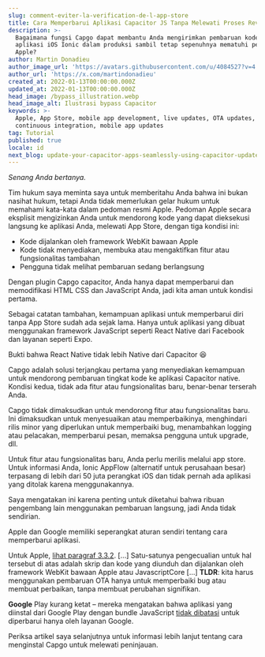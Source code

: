 ```yaml
---
slug: comment-eviter-la-verification-de-l-app-store
title: Cara Memperbarui Aplikasi Capacitor JS Tanpa Melewati Proses Review App Store
description: >-
  Bagaimana fungsi Capgo dapat membantu Anda mengirimkan pembaruan kode ke
  aplikasi iOS Ionic dalam produksi sambil tetap sepenuhnya mematuhi pedoman
  Apple?
author: Martin Donadieu
author_image_url: 'https://avatars.githubusercontent.com/u/4084527?v=4'
author_url: 'https://x.com/martindonadieu'
created_at: 2022-01-13T00:00:00.000Z
updated_at: 2022-01-13T00:00:00.000Z
head_image: /bypass_illustration.webp
head_image_alt: Ilustrasi bypass Capacitor
keywords: >-
  Apple, App Store, mobile app development, live updates, OTA updates,
  continuous integration, mobile app updates
tag: Tutorial
published: true
locale: id
next_blog: update-your-capacitor-apps-seamlessly-using-capacitor-updater
---
```

_Senang Anda bertanya._

Tim hukum saya meminta saya untuk memberitahu Anda bahwa ini bukan nasihat hukum, tetapi Anda tidak memerlukan gelar hukum untuk memahami kata-kata dalam pedoman resmi Apple. Pedoman Apple secara eksplisit mengizinkan Anda untuk mendorong kode yang dapat dieksekusi langsung ke aplikasi Anda, melewati App Store, dengan tiga kondisi ini:

* Kode dijalankan oleh framework WebKit bawaan Apple
* Kode tidak menyediakan, membuka atau mengaktifkan fitur atau fungsionalitas tambahan
* Pengguna tidak melihat pembaruan sedang berlangsung

Dengan plugin Capgo capacitor, Anda hanya dapat memperbarui dan memodifikasi HTML CSS dan JavaScript Anda, jadi kita aman untuk kondisi pertama.

Sebagai catatan tambahan, kemampuan aplikasi untuk memperbarui diri tanpa App Store sudah ada sejak lama.
Hanya untuk aplikasi yang dibuat menggunakan framework JavaScript seperti React Native dari Facebook dan layanan seperti Expo.

Bukti bahwa React Native tidak lebih Native dari Capacitor 😆

Capgo adalah solusi terjangkau pertama yang menyediakan kemampuan untuk mendorong pembaruan tingkat kode ke aplikasi Capacitor native.
Kondisi kedua, tidak ada fitur atau fungsionalitas baru, benar-benar terserah Anda.

Capgo tidak dimaksudkan untuk mendorong fitur atau fungsionalitas baru. Ini dimaksudkan untuk menyesuaikan atau memperbaikinya, menghindari rilis minor yang diperlukan untuk memperbaiki bug, menambahkan logging atau pelacakan, memperbarui pesan, memaksa pengguna untuk upgrade, dll.

Untuk fitur atau fungsionalitas baru, Anda perlu merilis melalui app store. Untuk informasi Anda, Ionic AppFlow (alternatif untuk perusahaan besar) terpasang di lebih dari 50 juta perangkat iOS dan tidak pernah ada aplikasi yang ditolak karena menggunakannya.

Saya mengatakan ini karena penting untuk diketahui bahwa ribuan pengembang lain menggunakan pembaruan langsung, jadi Anda tidak sendirian.

Apple dan Google memiliki seperangkat aturan sendiri tentang cara memperbarui aplikasi.

Untuk Apple, [lihat paragraf 3.3.2](https://developer.apple.com/programs/information/Apple_Developer_Program_Information_8_12_15.pdf/).
\[…\] Satu-satunya pengecualian untuk hal tersebut di atas adalah skrip dan kode yang diunduh dan dijalankan oleh framework WebKit bawaan Apple atau JavascriptCore \[…\] __TLDR__: kita harus menggunakan pembaruan OTA hanya untuk memperbaiki bug atau membuat perbaikan, tanpa membuat perubahan signifikan.

__Google__ Play kurang ketat – mereka mengatakan bahwa aplikasi yang diinstal dari Google Play dengan bundle JavaScript [tidak dibatasi](https://support.google.com/googleplay/android-developer/answer/9888379/?hl=en) untuk diperbarui hanya oleh layanan Google.

Periksa artikel saya selanjutnya untuk informasi lebih lanjut tentang cara menginstal Capgo untuk melewati peninjauan.
